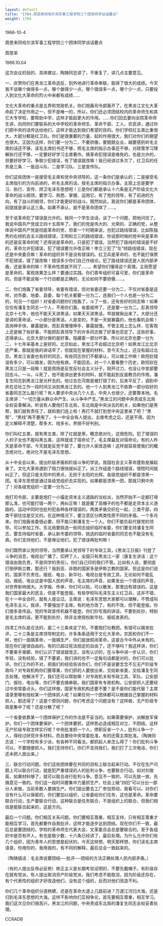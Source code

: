 ```yaml
---
layout: default
title: "1704.周恩来同哈尔滨军事工程学院三个团体同学谈话要点"
weight: 1704
---
```


1966-10-4

周恩来同哈尔滨军事工程学院三个团体同学谈话要点

周恩来

1966.10.04

这次会议的目的、具体建议，陶铸同志讲了，不重复了，讲几点主要意见。

一、庆贺你们在黑龙江革命造反，到外地进行革命串联，取得了很大的成绩。今天我不谈哪个做得多一点，哪个做得少一点，哪个错误多一点，哪个少一点，只要投入到文化大革命的烈火中来都有成绩……

文化大革命的重点是五界和党政机关。你们炮轰司令部轰开了，在黑龙江文化大革命起了决定作用之一，但不是唯一的，所以，你们还必须团结校内的革命师生和其它大专学校，要帮助中学，这样才能起更大的作用。……你们回去要向全院革命师生讲，向同你们要联系的大中学校的革命师生、革命干部、工人、农民讲，通过你们把中央的话传达给他们，这样才能达到我们希望的目的。你们学校红五类比重很大，大部分都是红卫兵。你们是很重要的力量，起的作用很大，我们对你们的期望也很大。正因为这样，你们要一分为二，不要骄傲，要兢兢业业，越要感到听毛主席的话还不够，读毛主席的书还不够，照毛主席的指示办事还不够，对政策学习理解执行还不够，一定要好好学习主席著作。搞革命犯错误是难免的，也是允许的，但要好好学习，争取少犯错误，有了错误就改嘛！我已经讲过多次了，红卫兵的任务是三条：一是战斗队、二是学习队、三是宣传队。

你们这些团体一是接受毛主席和党中央领导的，这一条你们是承认的；二是接受毛主席指引的方向前进的，听毛主席的话，按毛主席的指示办事，主观上总是要学习、执行、宣传、捍卫毛泽东思想吧！三是你们都是承认十六条是无产阶级文化大革命的战斗纲领，要学习、熟悉、掌握、运用它。有了党的领导，有了前进的方向，有了战斗的纲领，你们才能更好的战斗。既然如此，我说你们都是革命团体，前提就是承认这三条。如果不承认，就不是革命团体了……。

至于说革命犯了错误是允许的。我同一个学生谈话，谈了一个问题，把他问住了。我说中国共产党成立四十五周年了。我们的党是伟大的、光荣的、正确的党，从整体说中国共产党是彻底革命的党，但拿一个时期来说，也犯过路线错误，比如陈独秀的右倾机会主义路线错误，王明和立三的路线错误，你说那时候的党中央是革命的还是反革命的呢？还得说是革命的，只是犯了错误。当然犯了路线的错误是不好的，革命允许犯错误，犯了错误要允许改正嘛！李立三犯了“左”倾路线错误，现在还是中央委员嘛！革命的组织并不是没有错误的。红卫兵是革命的，也不能打保票不犯错误，错了就改嘛！错误多少你们自己作结论。犯了路线错误还是人民内部矛盾，还是革命的嘛！不革命性质就不同了……。希望你们懂得这个真理。主观愿望是革命的，客观效果怎么样？要通过实践。你们青年组织可喜可爱，你们是革命的。但是不能说每一个行动都是正确的，无论如何不要骄傲……。

二、你们炮轰了省委领导，省委有错误，但对省委还要一分为二，不仅对省委是这样，对市委、地委、县委，每个机关都要一分为二，连我们一个人也是一分为二的，何况一个组织！对省委问题你们炮轰了，斗了一些，还有些好的同志嘛！如果仅仅有潘复生同志一个人，不用你们轰，省委就垮了，还是要一分为二。彭真领导北京十七年，他也不能天天讲黑话，如果天天讲黑话，早就被揪出来了。大部分还是讲的革命话，一小部分是黑话。人是变的，不是一天就暴露的，他也看机会嘛！高岗伸手快，暴露就快，而彭真慢慢伸手，暴露就慢。不管主观上怎么样，在客观上还是做了些好事，不能把彭真领导下的许多同志做了好事也否定了。这些好事，还得承认。北京大部分做的是好事，隐藏着一部分坏事，所以对北京也要一分为二，十七年来基本上是好的。北京如此，黑龙江不会超过北京吧！如黑龙江比北京还严重，那就是我的讲话早了，但就现在掌握的材料，至今天为止，还没有超过北京。黑龙江省委也有好的同志，有些同志你们不都承认，可以做工作嘛！欧阳钦错误有多少，可以揭发，因为他有病，不能回去，对一个人要看整个历史，欧阳钦在黑龙江只是一段嘛！就是周扬是反党反社会主义分子，刚开过刀，也没让中宣部要回去斗。一斗，斗死了，他不能讲出更多的材料，就不能起到反面教员的作用。潘复生同志到黑龙江是光杆去的。他过去在河南是被打错了的，后来平反了，调到中央在总社工作一段时间又派到黑龙江去的。他一个人到黑龙江不依靠一部分较好的省委同志怎么能行呢？有人要求中央派几个人去，中央人也很少，还要靠本地。毛主席讲：“一切力量从群众中产生，从斗争中产生。”黑龙江的问题中央责成东北局全权妥善解决。听说有人要炮打东北局，东北局是中央派去的机关，如果他们是黑帮，我们就有责任了，就和我们连上啦！再打不就打到党中央这里来了吧？“黑帮”、“黑线”再不要用了，十一中全会有人提出，主席考虑之后，还是不用，因为定义解释不清楚，帮多大、线多长，界限不好判别。

你们叫红五类，就有黑五类，除了红就是黑，概念绝对化，这很危险。犯了错误的人的子女也不能叫黑五类，这样就成了宿命论了。毛主席最反对宿命论。有的人昨天是革命干部，今天就是反党干部了，要允许人家改造嘛！这样就容易使我们的概念绝对化，绝对化不是毛泽东思想。

从十中全会以来，提出阶级矛盾和阶级斗争的学说，我国社会主义革命蓬勃发展起来了。文化大革命遇到了阻力很快就纠正了。派工作组是个路线错误，很短时间就纠正了。但这只是太阳中的黑点，无损于太阳的光辉。各级党组织不都是漆黑一团。毛泽东思想是通过各级党组织去实现的。如果都是漆黑一团，那就只剩中央了！对各级党组织一定要一分为二。

炮打司令部，主要是炮打一小撮走资本主义道路的当权派，当然开始不一定都打得那么准，也可能打错一两个，再纠正嘛！就是戴了高帽子的也不都是走资本主义道路的。运动中同时也批判犯各种各样错误的，两类矛盾交织在一起，三类干部，四类干部往往是交叉的。在这种情况下，要注意区分两类性质不同的矛盾。一个多月来。你们炮轰省委很必要，但不能只剩潘复生一个人。你们不能负起代替党的领导。可以参加工作。东北局要挑选一些同志组织临时省委，你们要支持潘复生同志，要支持临时省委，承认新市委的领导，挑选的临时省委的同志也不能没有毛病，你们支持他们，不是保证他们，犯了错误再批判嘛！

你们既然承认党的领导，当然要承认党领导下的专政工具，《黑龙江日报》刊登了斗争的消息，电视台广播了，扣押了人，全国只有黑龙江一家（康复生讲话：这个错误由我负责，不是同学的责任）。你们自己印的我们不管。比如有人说，要彻底打倒伊斯兰教，那还行？我到亚、非跑的国家多是伊斯兰教的国家。但这是你们说的，国家不负责任。报纸、电台、新华社、电视台是专政工具，无论如何不能乱动。报纸、电台这是中国人民的声音，毛主席的声音，如果发出一个错误的声音，对世界影响很大。大字报、传单，你们可以贴，可以散发，那里边有错误的。这是我们国家最大的民主，但是不能登报。有些学校叫毛泽东主义红卫兵，这并不错，在十一中全会时，就有人提议过。主席说：毛泽东思想大家都可以理解，不赞成叫毛泽东主义。我讲，不要强加于主席。有的地方改了，有的不改，但不能登报。你们很多宣传品，党的专政宣传机器不能登。你们抄写我的讲话，不要到处抄。特别是毛主席的话，更不能到处抄，除非主席授权新华社、报纸发表的。

四清工作队是合法的，是二十三条肯定了的，不要炮打社教团，有错可以揭发批评，二十三条是主席领导制定的，许多条条适用于文化大革命。农民和你们不一样，他们一面搞革命，一面搞生产，你们是放假闹革命，这是古今中外从未有的。现在你们是很自由的，有的已超过宪法规定的自由了，还不够吗？我这样讲，你们不要束手束脚，你们认识了错误就改正，没有认识的，在斗争中进一步认识，你们年轻，没有经验，错了不要紧，我们讲的也不一定每句话都是对的，你们可以批评。你们工作的不对，把我们的经验告诉你们，你们不是说要念念不忘无产阶级专政吗？对专政机构你们要尊重，你们抓的人要放出来，交给新省委，交给潘复生同志处理，他解决不了，我们还可以帮助嘛！对专政机关和专政工具，军队、公安部门、报社、电台等，你们不要去搞串联。我们国家有专政机构，公安部抓人还要经过中央常委点头。你们这样做，国家专政机构还要不要？是不是你们能代替？主席语录里哪有授权某一个团体抓人呢？如果任何一个团体都可以根据自己掌握的材料抓人，那还得了！这是个原则问题，你们考虑这个问题没有？这样做，无产阶级专政是集中了呢？还是分散了呢？

一个省委依靠某一个团体保护工作的作法是不妥当的。如果需要保护，派解放军保护。你们一个团体要保护，一个团体要抓，这样势必造成相互对立，不团结。这样无产阶级专政怎样实行呢？中央批准抓一个人，停职反省一个人，批判斗争一个人，得经过研究许多材料，而且要经中央常委批准，有的还需主席批准。（陶铸同志说：一个学校有多少派，有各种不同看法，都抓起人来怎么得了！你们批判斗争可以，不要随便抓人。我们支持你们，你们不支持我们，我们打了三次电话，你们还未把人放出来。）

三、联合行动问题。你们这些团体要在共同的目标上联合起来行动。不仅在生产问题上可以联合行动，就是犯严重错误的人的批判斗争，也要联合行动。如对刘俊英，如果材料够了，就可以联合进行批判斗争。意见不一致的，可以先放一放，先搞意见一致的。你们这一段时间要集中力量抓生产，社会上破“四旧”可以分出一部分人来做，当前多数人要搞生产。你们提出要去工厂参加劳动，我看可以。对你们没有什么可以保密的，你们要加以组织，让省委给你们任务，这也是革命。革命要联合行动，生产要联合行动，这种联合是任务联合，不是组织上的联合。但我们相信是能联合起来的，这是方向。

最后一个问题。你们相互关系问题。你们要相互尊重，相互支持，只有相互尊重才能相互学习，首先都要作自我批评，这样才能逐步达到团结。现在你们不一致，最后总是要团结的。学校的革命师生代表大会，文革委员会总是要联合的。至于各组织中是否有坏人，有也是极少数，十六条已经讲了，最后处理。为什么允许你们有几个组织，因为青年人的思想是起伏的，今天这样想，明天那样想，你们读毛主席语录，你用你的，我用我的，有不同的解释，最后总会一致起来的。

（陶铸插话：毛主席说要团结──批评──团结的方法正确处理人民内部矛盾。）

（有的人提出反帝必反修）修正主义是长期考验证明的，不要先戴帽子。有阶级存在就有党派，有人提出取消资产阶级党派，我们考虑不能取消，因为阶级还存在，有个代表性的组织才好改造他们，没有这个组织，反而对他们改造不利。

你们几个革命组织分道杨镳，还是在革命大道上几路前进？万道江河归大海，还是归到毛泽东思想的大海。这样不影响你们互相争论，首先要相互尊重，相互学习。我们这次见你们很高兴，黑龙江的问题，中央责成东北局的潘复生同志全权妥善处理。

CCRADB

